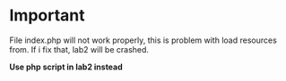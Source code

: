 # Important

File index.php will not work properly, this is problem with load resources from. If i fix that, lab2 will be crashed.

**Use php script in lab2 instead**
